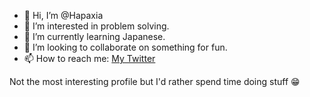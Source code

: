 - 👋 Hi, I’m @Hapaxia
- 👀 I’m interested in problem solving.
- 🌱 I’m currently learning Japanese.
- 💞️ I’m looking to collaborate on something for fun.
- 📫 How to reach me: [My Twitter](https://twitter.com/Hapaxiation)

Not the most interesting profile but I'd rather spend time doing stuff 😁

<!---
Hapaxia/Hapaxia is a ✨ special ✨ repository because its `README.md` (this file) appears on your GitHub profile.
You can click the Preview link to take a look at your changes.
--->
